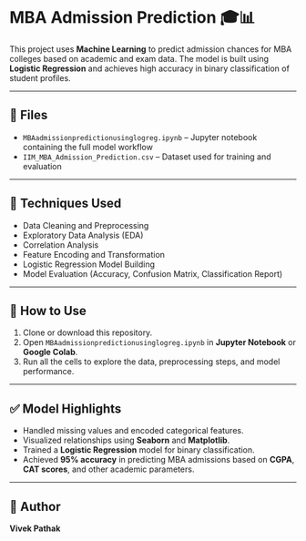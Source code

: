 # MBA Admission Prediction 🎓📊

This project uses **Machine Learning** to predict admission chances for MBA colleges based on academic and exam data. The model is built using **Logistic Regression** and achieves high accuracy in binary classification of student profiles.

---

## 📁 Files

- `MBAadmissionpredictionusinglogreg.ipynb` – Jupyter notebook containing the full model workflow  
- `IIM_MBA_Admission_Prediction.csv` – Dataset used for training and evaluation

---

## 🧠 Techniques Used

- Data Cleaning and Preprocessing  
- Exploratory Data Analysis (EDA)  
- Correlation Analysis  
- Feature Encoding and Transformation  
- Logistic Regression Model Building  
- Model Evaluation (Accuracy, Confusion Matrix, Classification Report)

---

## 🚀 How to Use

1. Clone or download this repository.
2. Open `MBAadmissionpredictionusinglogreg.ipynb` in **Jupyter Notebook** or **Google Colab**.
3. Run all the cells to explore the data, preprocessing steps, and model performance.

---

## ✅ Model Highlights

- Handled missing values and encoded categorical features.
- Visualized relationships using **Seaborn** and **Matplotlib**.
- Trained a **Logistic Regression** model for binary classification.
- Achieved **95% accuracy** in predicting MBA admissions based on **CGPA**, **CAT scores**, and other academic parameters.

---

## 📌 Author

**Vivek Pathak**
